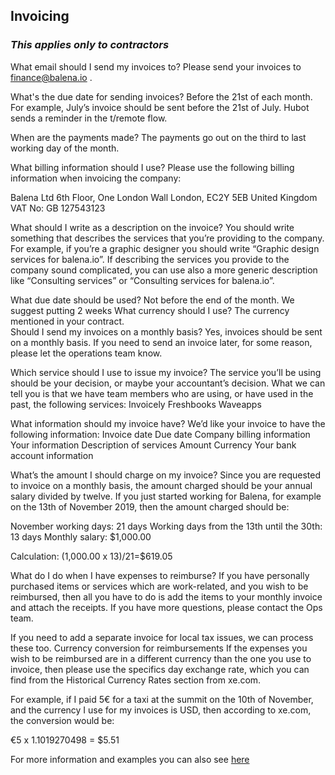 ## Invoicing ## 

### _This applies only to contractors_ ### 

What email should I send my invoices to?
Please send your invoices to finance@balena.io .

What's the due date for sending invoices?
Before the 21st of each month. For example, July’s invoice should be sent before the 21st of July. Hubot sends a reminder in the t/remote flow.

When are the payments made?
The payments go out on the third to last working day of the month. 

What billing information should I use?
Please use the following billing information when invoicing the company:

Balena Ltd
6th Floor, One London Wall
London, EC2Y 5EB
United Kingdom
VAT No: GB 127543123

What should I write as a description on the invoice?
You should write something that describes the services that you’re providing to the company. For example, if you’re a graphic designer you should write “Graphic design services for balena.io”. If describing the services you provide to the company sound complicated, you can use also a more generic description like “Consulting services” or “Consulting services for balena.io”. 

What due date should be used?
Not before the end of the month. We suggest putting 2 weeks
What currency should I use?
The currency mentioned in your contract.   
Should I send my invoices on a monthly basis?
Yes, invoices should be sent on a monthly basis. If you need to send an invoice later, for some reason, please let the operations team know.

Which service should I use to issue my invoice?
The service you’ll be using should be your decision, or maybe your accountant’s decision. What we can tell you is that we have team members who are using, or have used in the past, the following services:
Invoicely
Freshbooks
Waveapps

What information should my invoice have?
We’d like your invoice to have the following information:
Invoice date
Due date
Company billing information
Your information
Description of services
Amount
Currency
Your bank account information

What’s the amount I should charge on my invoice?
Since you are requested to invoice on a monthly basis, the amount charged should be your annual salary divided by twelve. If you just started working for Balena, for example on the 13th of November 2019, then the amount charged should be:

November working days: 21 days
Working days from the 13th until the 30th: 13 days
Monthly salary: $1,000.00

Calculation: (1,000.00 x 13)/21=$619.05

What do I do when I have expenses to reimburse? 
If you have personally purchased items or services which are work-related, and you wish to be reimbursed, then all you have to do is add the items to your monthly invoice and attach the receipts. If you have more questions, please contact the Ops team.

If you need to add a separate invoice for local tax issues, we can process these too.
Currency conversion for reimbursements
If the expenses you wish to be reimbursed are in a different currency than the one you use to invoice, then please use the specifics day exchange rate, which you can find from the Historical Currency Rates section from xe.com.
 
For example, if I paid 5€ for a taxi at the summit on the 10th of November, and the currency I use for my invoices is USD, then according to xe.com, the conversion would be: 

€5 x 1.1019270498 = $5.51  

For more information and examples you can also see [here](https://docs.google.com/document/d/14Ja-7fBx4YDESmTLRT9RW2GuJunTYU3Y_FPzVpn0qv0/edit#)

